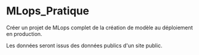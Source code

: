 # MLops_Pratique
Créer un projet de MLops complet de la création de modèle au déploiement en production.

Les données seront issus des données publics d'un site public.
